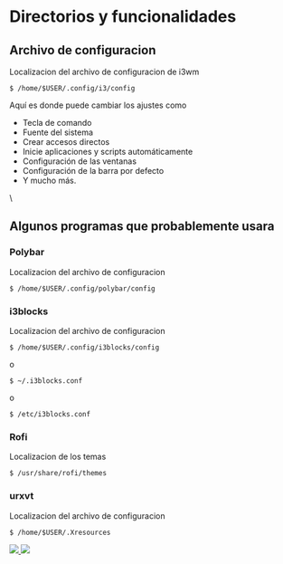 # Directorios y funcionalidades

## Archivo de configuracion

Localizacion del archivo de configuracion de i3wm

```shell
$ /home/$USER/.config/i3/config
```

Aquí es donde puede cambiar los ajustes como

* Tecla de comando
* Fuente del sistema
* Crear accesos directos
* Inicie aplicaciones y scripts automáticamente
* Configuración de las ventanas
* Configuración de la barra por defecto
* Y mucho más.

\


## Algunos programas que probablemente usara

### Polybar

Localizacion del archivo de configuracion

```shell
$ /home/$USER/.config/polybar/config
```

### i3blocks

Localizacion del archivo de configuracion

```shell
$ /home/$USER/.config/i3blocks/config
```

o

```shell
$ ~/.i3blocks.conf
```

o

```shell
$ /etc/i3blocks.conf
```

### Rofi

Localizacion de los temas

```shell
$ /usr/share/rofi/themes
```

### urxvt

Localizacion del archivo de configuracion

```shell
$ /home/$USER/.Xresources
```

[![](https://img.shields.io/badge/voltar-red?\&style=for-the-badge) ](1.3-Comandos\_sobrevivencia.md)[![](../01%20-%20Introdu%C3%A7%C3%A3o/https:/img.shields.io/badge/pr%C3%B3ximo%20t%C3%B3pico-blue)](<../02 - Usabilidade/2.1-Abrindo\_processos.md>)
